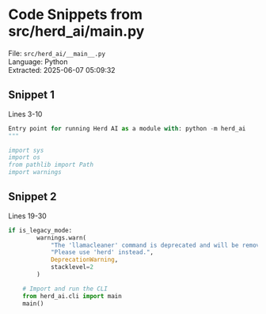 # Code Snippets from src/herd_ai/__main__.py

File: `src/herd_ai/__main__.py`  
Language: Python  
Extracted: 2025-06-07 05:09:32  

## Snippet 1
Lines 3-10

```Python
Entry point for running Herd AI as a module with: python -m herd_ai
"""

import sys
import os
from pathlib import Path
import warnings
```

## Snippet 2
Lines 19-30

```Python
if is_legacy_mode:
        warnings.warn(
            "The 'llamacleaner' command is deprecated and will be removed in a future version. "
            "Please use 'herd' instead.",
            DeprecationWarning,
            stacklevel=2
        )

    # Import and run the CLI
    from herd_ai.cli import main
    main()
```

